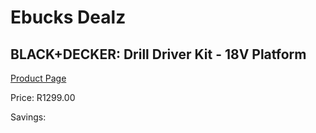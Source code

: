 
# Ebucks Dealz
## BLACK+DECKER: Drill Driver Kit - 18V Platform
[Product Page](https://www.ebucks.com/web/shop/productSelected.do?prodId=470777962&catId=717324798)

Price: R1299.00

Savings: 


	
